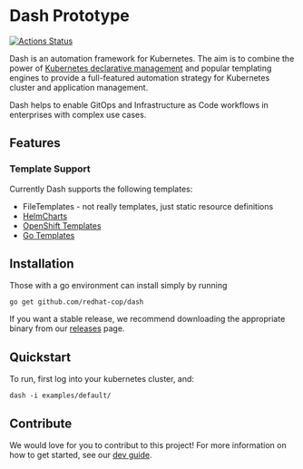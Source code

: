 # Dash Prototype

[![Actions Status](https://github.com/redhat-cop/dash/workflows/Go/badge.svg)](https://github.com/redhat-cop/dash/actions)

Dash is an automation framework for Kubernetes. The aim is to combine the power of [Kubernetes declarative management](https://kubernetes.io/docs/tasks/manage-kubernetes-objects/declarative-config/) and popular templating engines to provide a full-featured automation strategy for Kubernetes cluster and application management.

Dash helps to enable GitOps and Infrastructure as Code workflows in enterprises with complex use cases.

## Features

### Template Support

Currently Dash supports the following templates:

* FileTemplates - not really templates, just static resource definitions
* [HelmCharts](./docs/helm.md)
* [OpenShift Templates](./docs/openshift_templates.md)
* [Go Templates](./docs/go_templates.md)

## Installation

Those with a go environment can install simply by running

```
go get github.com/redhat-cop/dash
```

If you want a stable release, we recommend downloading the appropriate binary from our [releases](https://github.com/redhat-cop/dash/releases) page.

## Quickstart

To run, first log into your kubernetes cluster, and:

```
dash -i examples/default/
```

## Contribute

We would love for you to contribut to this project! For more information on how to get started, see our [dev guide](./docs/dev_guide.md).
